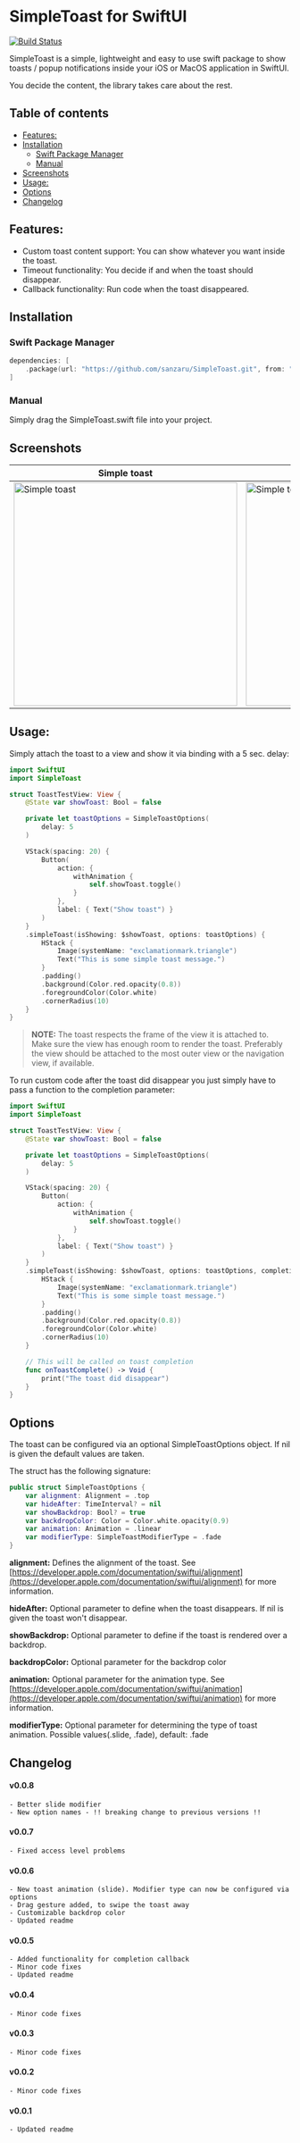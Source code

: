 # SimpleToast for SwiftUI

[![Build Status](https://travis-ci.com/sanzaru/SimpleToast.svg?branch=develop)](https://travis-ci.com/sanzaru/SimpleToast)

SimpleToast is a simple, lightweight and easy to use swift package to show toasts / popup notifications inside your iOS or MacOS application in SwiftUI. 

You decide the content, the library takes care about the rest.

## Table of contents
- [Features:](#features)
- [Installation](#installation)
    + [Swift Package Manager](#swift-package-manager)
    + [Manual](#manual)
- [Screenshots](#screenshots)
- [Usage:](#usage)
- [Options](#options)
- [Changelog](#changelog)

## Features: 

* Custom toast content support: You can show whatever you want inside the toast.
* Timeout functionality: You decide if and when the toast should disappear.
* Callback functionality: Run code when the toast disappeared.

## Installation

### Swift Package Manager
```swift
dependencies: [
    .package(url: "https://github.com/sanzaru/SimpleToast.git", from: "0.0.1")
]
```

### Manual
Simply drag the SimpleToast.swift file into your project.

## Screenshots

| Simple toast | Complex toast |
| --- | --- |
| <img src="https://raw.githubusercontent.com/sanzaru/SimpleToast.assets/master/screenshots/toast-simple.png" width="400" alt="Simple toast"> | <img src="https://raw.githubusercontent.com/sanzaru/SimpleToast.assets/master/screenshots/toast-complex.png" width="400" alt="Simple toast"> |

## Usage:

Simply attach the toast to a view and show it via binding with a 5 sec. delay:

```swift
import SwiftUI
import SimpleToast

struct ToastTestView: View {
    @State var showToast: Bool = false

    private let toastOptions = SimpleToastOptions(
        delay: 5
    )

    VStack(spacing: 20) {
        Button(
            action: {
                withAnimation {
                    self.showToast.toggle()
                }
            },
            label: { Text("Show toast") }
        )
    }
    .simpleToast(isShowing: $showToast, options: toastOptions) {
        HStack {
            Image(systemName: "exclamationmark.triangle")
            Text("This is some simple toast message.")            			
        }
        .padding()
        .background(Color.red.opacity(0.8))
        .foregroundColor(Color.white)
        .cornerRadius(10)
    }
}
```

> **NOTE:** The toast respects the frame of the view it is attached to. Make sure the view has enough room to render the toast. Preferably the view should be attached to the most outer view or the navigation view, if available.


To run custom code after the toast did disappear you just simply have to pass a function to the completion parameter:
```swift
import SwiftUI
import SimpleToast

struct ToastTestView: View {
    @State var showToast: Bool = false

    private let toastOptions = SimpleToastOptions(
        delay: 5
    )

    VStack(spacing: 20) {
        Button(
            action: {
                withAnimation {
                    self.showToast.toggle()
                }
            },
            label: { Text("Show toast") }
        )
    }
    .simpleToast(isShowing: $showToast, options: toastOptions, completion: onToastComplete) {
        HStack {
            Image(systemName: "exclamationmark.triangle")
            Text("This is some simple toast message.")                        
        }
        .padding()
        .background(Color.red.opacity(0.8))
        .foregroundColor(Color.white)
        .cornerRadius(10)
    }

    // This will be called on toast completion
    func onToastComplete() -> Void {
        print("The toast did disappear")
    }
}
```


## Options

The toast can be configured via an optional SimpleToastOptions object. If nil is given the default values are taken. 

The struct has the following signature:

```swift
public struct SimpleToastOptions {
    var alignment: Alignment = .top
    var hideAfter: TimeInterval? = nil
    var showBackdrop: Bool? = true
    var backdropColor: Color = Color.white.opacity(0.9)
    var animation: Animation = .linear
    var modifierType: SimpleToastModifierType = .fade
}
```

**alignment:** Defines the alignment of the toast. See [https://developer.apple.com/documentation/swiftui/alignment](https://developer.apple.com/documentation/swiftui/alignment) for more information.

**hideAfter:** Optional parameter to define when the toast disappears. If nil is given the toast won't disappear.

**showBackdrop:** Optional parameter to define if the toast is rendered over a backdrop.

**backdropColor:** Optional parameter for the backdrop color

**animation:** Optional parameter for the animation type. See [https://developer.apple.com/documentation/swiftui/animation](https://developer.apple.com/documentation/swiftui/animation) for more information.

**modifierType:** Optional parameter for determining the type of toast animation. Possible values(.slide, .fade), default: .fade


## Changelog

#### v0.0.8
    - Better slide modifier
    - New option names - !! breaking change to previous versions !!

#### v0.0.7
    - Fixed access level problems

#### v0.0.6
    - New toast animation (slide). Modifier type can now be configured via options
    - Drag gesture added, to swipe the toast away
    - Customizable backdrop color
    - Updated readme

#### v0.0.5
    - Added functionality for completion callback
    - Minor code fixes
    - Updated readme

#### v0.0.4
    - Minor code fixes

#### v0.0.3
    - Minor code fixes

#### v0.0.2
    - Minor code fixes

#### v0.0.1
    - Updated readme
